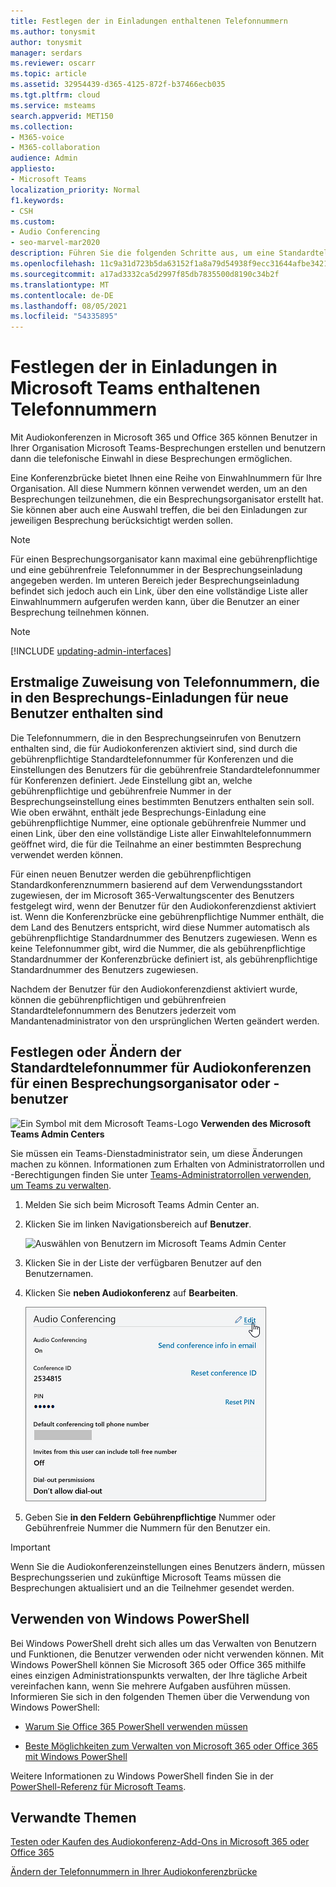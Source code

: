 ```yaml
---
title: Festlegen der in Einladungen enthaltenen Telefonnummern
ms.author: tonysmit
author: tonysmit
manager: serdars
ms.reviewer: oscarr
ms.topic: article
ms.assetid: 32954439-d365-4125-872f-b37466ecb035
ms.tgt.pltfrm: cloud
ms.service: msteams
search.appverid: MET150
ms.collection:
- M365-voice
- M365-collaboration
audience: Admin
appliesto:
- Microsoft Teams
localization_priority: Normal
f1.keywords:
- CSH
ms.custom:
- Audio Conferencing
- seo-marvel-mar2020
description: Führen Sie die folgenden Schritte aus, um eine Standardtelefonnummer für Anrufer zur Teilnahme an einer Besprechung Microsoft Teams erstellen.
ms.openlocfilehash: 11c9a31d723b5da63152f1a8a79d54938f9ecc31644afbe3421a2bd59f0f5626
ms.sourcegitcommit: a17ad3332ca5d2997f85db7835500d8190c34b2f
ms.translationtype: MT
ms.contentlocale: de-DE
ms.lasthandoff: 08/05/2021
ms.locfileid: "54335895"
---
```

# <a name="set-the-phone-numbers-included-on-invites-in-microsoft-teams"></a>Festlegen der in Einladungen in Microsoft Teams enthaltenen Telefonnummern

Mit Audiokonferenzen in Microsoft 365 und Office 365 können Benutzer in Ihrer Organisation Microsoft Teams-Besprechungen erstellen und benutzern dann die telefonische Einwahl in diese Besprechungen ermöglichen.
  
Eine Konferenzbrücke bietet Ihnen eine Reihe von Einwahlnummern für Ihre Organisation. All diese Nummern können verwendet werden, um an den Besprechungen teilzunehmen, die ein Besprechungsorganisator erstellt hat. Sie können aber auch eine Auswahl treffen, die bei den Einladungen zur jeweiligen Besprechung berücksichtigt werden sollen.
  
> [!NOTE]
> Für einen Besprechungsorganisator kann maximal eine gebührenpflichtige und eine gebührenfreie Telefonnummer in der Besprechungseinladung angegeben werden. Im unteren Bereich jeder Besprechungseinladung befindet sich jedoch auch ein Link, über den eine vollständige Liste aller Einwahlnummern aufgerufen werden kann, über die Benutzer an einer Besprechung teilnehmen können.

> [!NOTE]
> [!INCLUDE [updating-admin-interfaces](includes/updating-admin-interfaces.md)]
  
## <a name="initial-assignment-of-phone-numbers-that-are-included-in-the-meeting-invites-for-new-users"></a>Erstmalige Zuweisung von Telefonnummern, die in den Besprechungs-Einladungen für neue Benutzer enthalten sind

Die Telefonnummern, die in den Besprechungseinrufen von Benutzern enthalten sind, die für Audiokonferenzen aktiviert sind, sind durch die gebührenpflichtige Standardtelefonnummer für Konferenzen und die Einstellungen des Benutzers für die gebührenfreie Standardtelefonnummer für Konferenzen definiert. Jede Einstellung gibt an, welche gebührenpflichtige und gebührenfreie Nummer in der Besprechungseinstellung eines bestimmten Benutzers enthalten sein soll. Wie oben erwähnt, enthält jede Besprechungs-Einladung eine gebührenpflichtige Nummer, eine optionale gebührenfreie Nummer und einen Link, über den eine vollständige Liste aller Einwahltelefonnummern geöffnet wird, die für die Teilnahme an einer bestimmten Besprechung verwendet werden können.

Für einen neuen Benutzer werden die gebührenpflichtigen Standardkonferenznummern basierend auf dem Verwendungsstandort zugewiesen, der im Microsoft 365-Verwaltungscenter des Benutzers festgelegt wird, wenn der Benutzer für den Audiokonferenzdienst aktiviert ist. Wenn die Konferenzbrücke eine gebührenpflichtige Nummer enthält, die dem Land des Benutzers entspricht, wird diese Nummer automatisch als gebührenpflichtige Standardnummer des Benutzers zugewiesen. Wenn es keine Telefonnummer gibt, wird die Nummer, die als gebührenpflichtige Standardnummer der Konferenzbrücke definiert ist, als gebührenpflichtige Standardnummer des Benutzers zugewiesen.  

Nachdem der Benutzer für den Audiokonferenzdienst aktiviert wurde, können die gebührenpflichtigen und gebührenfreien Standardtelefonnummern des Benutzers jederzeit vom Mandantenadministrator von den ursprünglichen Werten geändert werden.

## <a name="set-or-change-the-default-audio-conferencing-phone-number-for-a-meeting-organizer-or-user"></a>Festlegen oder Ändern der Standardtelefonnummer für Audiokonferenzen für einen Besprechungsorganisator oder -benutzer

![Ein Symbol mit dem Microsoft Teams-Logo](media/teams-logo-30x30.png) **Verwenden des Microsoft Teams Admin Centers**

Sie müssen ein Teams-Dienstadministrator sein, um diese Änderungen machen zu können. Informationen zum Erhalten von Administratorrollen und -Berechtigungen finden Sie unter [Teams-Administratorrollen verwenden, um Teams zu verwalten](./using-admin-roles.md).

1. Melden Sie sich beim Microsoft Teams Admin Center an.

2. Klicken Sie im linken Navigationsbereich auf **Benutzer**.

    ![Auswählen von Benutzern im Microsoft Teams Admin Center](media/Admin-users.png)

3. Klicken Sie in der Liste der verfügbaren Benutzer auf den Benutzernamen.

4. Klicken Sie **neben Audiokonferenz** auf **Bearbeiten**.

    ![Klicken Sie neben Audiokonferenz auf Bearbeiten.](media/teams-set-phone-numbers-on-invites-image3.png)

5. Geben Sie **in den Feldern** **Gebührenpflichtige** Nummer oder Gebührenfreie Nummer die Nummern für den Benutzer ein.

> [!IMPORTANT]
> Wenn Sie die Audiokonferenzeinstellungen eines Benutzers ändern, müssen Besprechungsserien und zukünftige Microsoft Teams müssen die Besprechungen aktualisiert und an die Teilnehmer gesendet werden.

## <a name="want-to-use-windows-powershell"></a>Verwenden von Windows PowerShell

Bei Windows PowerShell dreht sich alles um das Verwalten von Benutzern und Funktionen, die Benutzer verwenden oder nicht verwenden können. Mit Windows PowerShell können Sie Microsoft 365 oder Office 365 mithilfe eines einzigen Administrationspunkts verwalten, der Ihre tägliche Arbeit vereinfachen kann, wenn Sie mehrere Aufgaben ausführen müssen. Informieren Sie sich in den folgenden Themen über die Verwendung von Windows PowerShell:

- [Warum Sie Office 365 PowerShell verwenden müssen](/microsoft-365/enterprise/why-you-need-to-use-microsoft-365-powershell)

- [Beste Möglichkeiten zum Verwalten von Microsoft 365 oder Office 365 mit Windows PowerShell](/previous-versions//dn568025(v=technet.10))

Weitere Informationen zu Windows PowerShell finden Sie in der [PowerShell-Referenz für Microsoft Teams](/powershell/module/teams/?view=teams-ps).
  
## <a name="related-topics"></a>Verwandte Themen

[Testen oder Kaufen des Audiokonferenz-Add-Ons in Microsoft 365 oder Office 365](/SkypeForBusiness/audio-conferencing-in-office-365/try-or-purchase-audio-conferencing-in-office-365)

[Ändern der Telefonnummern in Ihrer Audiokonferenzbrücke](change-the-phone-numbers-on-your-audio-conferencing-bridge.md)